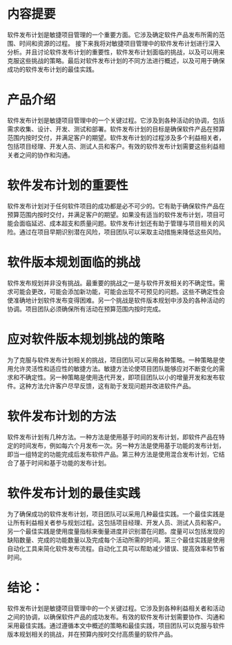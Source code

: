 # 内容提要

软件发布计划是敏捷项目管理的一个重要方面。它涉及确定软件产品发布所需的范围、时间和资源的过程。
接下来我将对敏捷项目管理中的软件发布计划进行深入分析。并且讨论软件发布计划的重要性，软件发布计划面临的挑战，以及可以用来克服这些挑战的策略。最后对软件发布计划的不同方法进行概述，以及可用于确保成功的软件发布计划的最佳实践。

# 产品介绍

软件发布计划是敏捷项目管理中的一个关键过程。它涉及到各种活动的协调，包括需求收集、设计、开发、测试和部署。软件发布计划的目标是确保软件产品在预算范围内按时交付，并满足客户的期望。软件发布计划的过程涉及多个利益相关者，包括项目经理、开发人员、测试人员和客户。有效的软件发布计划需要这些利益相关者之间的协作和沟通。

# 软件发布计划的重要性

软件发布计划对于任何软件项目的成功都是必不可少的。它有助于确保软件产品在预算范围内按时交付，并满足客户的期望。如果没有适当的软件发布计划，项目可能会面临延迟、成本超支和质量问题。软件发布计划还有助于管理与项目相关的风险。通过在项目早期识别潜在风险，项目团队可以采取主动措施来降低这些风险。

# 软件版本规划面临的挑战

软件发布规划并非没有挑战。最重要的挑战之一是与软件开发相关的不确定性。需求可能会更改，可能会添加新功能，可能会出现不可预见的问题。这些不确定性会使准确地计划软件发布变得困难。另一个挑战是软件版本规划中涉及的各种活动的协调。项目团队必须确保所有活动在预算范围内按时完成。

# 应对软件版本规划挑战的策略

为了克服与软件发布计划相关的挑战，项目团队可以采用各种策略。一种策略是使用允许灵活性和适应性的敏捷方法。敏捷方法论使项目团队能够应对不断变化的需求和不确定性。另一种策略是使用迭代开发，即项目团队以小的增量开发和发布软件。这种方法允许客户尽早反馈，这有助于发现问题并改进软件产品。

# 软件发布计划的方法

软件发布计划有几种方法。一种方法是使用基于时间的发布计划，即软件产品在特定的时间发布，例如每六个月发布一次。另一种方法是使用基于功能的发布计划，即当一组特定的功能完成后发布软件产品。第三种方法是使用混合发布计划，它结合了基于时间和基于功能的发布计划。

# 软件发布计划的最佳实践

为了确保成功的软件发布计划，项目团队可以采用几种最佳实践。一个最佳实践是让所有利益相关者参与规划过程。这包括项目经理、开发人员、测试人员和客户。另一个最佳实践是使用度量指标来衡量进度并识别潜在问题。度量可以包括发现的缺陷数量、完成的功能数量以及完成每个活动所需的时间。第三个最佳实践是使用自动化工具来简化软件发布流程。自动化工具可以帮助减少错误、提高效率和节省时间。

# 结论：

软件发布计划是敏捷项目管理中的一个关键过程。它涉及到各种利益相关者和活动之间的协调，以确保软件产品的成功发布。有效的软件发布计划需要协作、沟通和采用最佳实践。通过遵循本文中概述的策略和最佳实践，项目团队可以克服与软件版本规划相关的挑战，并在预算内按时交付高质量的软件产品。

